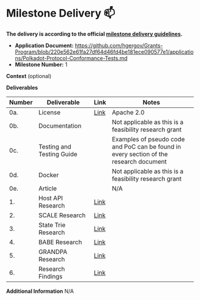 # Milestone Delivery :mailbox:

**The delivery is according to the official [milestone delivery guidelines](https://github.com/w3f/Grants-Program/blob/master/docs/Support%20Docs/milestone-deliverables-guidelines.md).**  

* **Application Document:** https://github.com/hgergov/Grants-Program/blob/220e562e61fa27df64d46fd4be181ece090577e1/applications/Polkadot-Protocol-Conformance-Tests.md
* **Milestone Number:** 1

**Context** (optional)

**Deliverables**

| Number | Deliverable | Link | Notes |
| ------------- | ------------- | ------------- |------------- |
| 0a. | License |[Link](https://github.com/LimeChain/polkadot-conformance/blob/7c89d26c7221324474f0b7ab8fddeea2ecea440f/LICENSE)| Apache 2.0 | 
| 0b.  | Documentation | | Not applicable as this is a feasibility research grant | s
| 0c.  | Testing and Testing Guide | | Examples of pseudo code and PoC can be found in every section of the research document | 
| 0d.  | Docker | | Not applicable as this is a feasibility research grant| 
| 0e.  | Article | | N/A | 
| 1.  | Host API Research |[Link](https://github.com/LimeChain/polkadot-conformance/blob/7c89d26c7221324474f0b7ab8fddeea2ecea440f/docs/host-conformance-using-zombienet-research.md#trie-host-api-research)| | 
| 2.  | SCALE Research |[Link](https://github.com/LimeChain/polkadot-conformance/blob/7c89d26c7221324474f0b7ab8fddeea2ecea440f/docs/host-conformance-using-zombienet-research.md#scale-research)| | 
| 3.  | State Trie Research |[Link](https://github.com/LimeChain/polkadot-conformance/blob/7c89d26c7221324474f0b7ab8fddeea2ecea440f/docs/host-conformance-using-zombienet-research.md#state-trie-research)| | 
| 4.  | BABE Research |[Link](https://github.com/LimeChain/polkadot-conformance/blob/7c89d26c7221324474f0b7ab8fddeea2ecea440f/docs/host-conformance-using-zombienet-research.md#babe-research)| | 
| 5.  | GRANDPA Research | [Link](https://github.com/LimeChain/polkadot-conformance/blob/7c89d26c7221324474f0b7ab8fddeea2ecea440f/docs/host-conformance-using-zombienet-research.md#grandpa-research)| | 
| 6.  | Research Findings |[Link](https://github.com/LimeChain/polkadot-conformance/blob/7c89d26c7221324474f0b7ab8fddeea2ecea440f/docs/host-conformance-using-zombienet-research.md)| | 

**Additional Information**
N/A